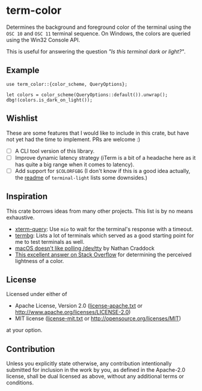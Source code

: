 # term-color
Determines the background and foreground color of the terminal
using the `OSC 10` and `OSC 11` terminal sequence.
On Windows, the colors are queried using the Win32 Console API.

This is useful for answering the question *"Is this terminal dark or light?"*.

## Example
```rust,no_run
use term_color::{color_scheme, QueryOptions};

let colors = color_scheme(QueryOptions::default()).unwrap();
dbg!(colors.is_dark_on_light());
```

## Wishlist
These are some features that I would like to include in this crate,
but have not yet had the time to implement. PRs are welcome :)

* [ ] A CLI tool version of this library.
* [ ] Improve dynamic latency strategy (iTerm is a bit of a headache here as it has quite a big range when it comes to latency).
* [ ] Add support for `$COLORFGBG`
     (I don't  know if this is a good idea actually, the [readme](https://github.com/Canop/terminal-light#colorfgbg-strategy) of `terminal-light` lists some downsides.)

## Inspiration
This crate borrows ideas from many other projects. This list is by no means exhaustive.

* [xterm-query]: Use `mio` to wait for the terminal's response with a timeout.
* [termbg]: Lists a lot of terminals which served as a good starting point for me to test terminals as well.
* [macOS doesn't like polling /dev/tty][macos-dev-tty] by Nathan Craddock
* [This excellent answer on Stack Overflow][perceived-lightness] for determining the perceived lightness of a color. 

## License
Licensed under either of

* Apache License, Version 2.0
  ([license-apache.txt](license-apache.txt) or <http://www.apache.org/licenses/LICENSE-2.0>)
* MIT license
  ([license-mit.txt](license-mit.txt) or <http://opensource.org/licenses/MIT>)

at your option.

## Contribution
Unless you explicitly state otherwise, any contribution intentionally submitted
for inclusion in the work by you, as defined in the Apache-2.0 license, shall be
dual licensed as above, without any additional terms or conditions.

[xterm-query]: https://github.com/Canop/xterm-query
[termbg]: https://github.com/dalance/termbg
[macos-dev-tty]: https://nathancraddock.com/blog/macos-dev-tty-polling/
[perceived-lightness]: https://stackoverflow.com/a/56678483